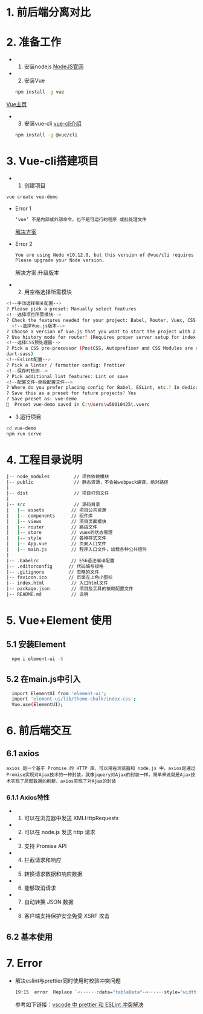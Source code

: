 # 1. 前后端分离对比

# 2. 准备工作

- 1. 安装nodejs
[NodeJS官网](https://nodejs.org/en/download/)

- 2. 安装Vue
  ```bash
  npm install -g vue
  ```
[Vue主页](https://cn.vuejs.org/v2/guide/index.html)

- 3. 安装vue-cli
[vue-cli介绍](https://cli.vuejs.org/zh/guide/)

  ```bash
  npm install -g @vue/cli
  ```

 # 3. Vue-cli搭建项目

  - 1. 创建项目
  ```bash
  vue create vue-demo
  ```
  - Error 1
    ```bash
    ‘vue‘ 不是内部或外部命令，也不是可运行的程序 或批处理文件
    ```
    [解决方案](https://blog.csdn.net/m0_62404884/article/details/120905036)

  - Error 2
    ```bash
    You are using Node v10.12.0, but this version of @vue/cli requires Node ^12.0.0 || >= 14.0.0.
    Please upgrade your Node version.
    ```
     解决方案:升级版本

  - 2. 用空格选择所需模块
  ```bash
  <!--手动选择相关配置-->
  ? Please pick a preset: Manually select features
  <!--选择项目所需模块-->
  ? Check the features needed for your project: Babel, Router, Vuex, CSS Pre-processors, Linter
    <!--选择Vue.js版本-->
  ? Choose a version of Vue.js that you want to start the project with 2.x
  ? Use history mode for router? (Requires proper server setup for index fallback in production) Yes
  <!--选择CSS预处理器-->
  ? Pick a CSS pre-processor (PostCSS, Autoprefixer and CSS Modules are supported by default): Sass/SCSS (with
  dart-sass)
  <!--Eslint配置-->
  ? Pick a linter / formatter config: Prettier
  <!--保存时检测-->
  ? Pick additional lint features: Lint on save
  <!--配置文件-单独配置文件-->
  ? Where do you prefer placing config for Babel, ESLint, etc.? In dedicated config files
  ? Save this as a preset for future projects? Yes
  ? Save preset as: vue-demo
  🎉  Preset vue-demo saved in C:\Users\w50010425\.vuerc
  ```
  - 3.运行项目
  ```bash
  cd vue-demo
  npm run serve
  ```
  
# 4. 工程目录说明
```bash
|-- node_modules         // 项目依赖模块
|-- public               // 静态资源，不会被webpack编译，绝对路径
|
|-- dist                 // 项目打包文件
|
|-- src                  // 源码目录
|   |-- assets          // 项目公共资源
|   |-- components      // 组件库
|   |-- views           // 项目页面模块
|   |-- router          // 路由文件
|   |-- store           // vuex的状态管理
|   |-- style           // 各种样式文件
|   |-- App.vue         // 页面入口文件
|   |-- main.js         // 程序入口文件，加载各种公共组件
|
|-- .babelrc            // ES6语法编译配置
|-- .editorconfig      // 代码编写规格
|-- .gitignore         // 忽略的文件
|-- favicon.ico        // 页面左上角小图标
|-- index.html          // 入口html文件
|-- package.json        // 项目及工具的依赖配置文件
|-- README.md           // 说明
```

# 5. Vue+Element 使用

## 5.1 安装Element

```bash
  npm i element-ui -S
```

## 5.2 在main.js中引入
```bash
  import ElementUI from 'element-ui';
  import 'element-ui/lib/theme-chalk/index.css';
  Vue.use(ElementUI);
```

# 6. 前后端交互

## 6.1 axios
    axios 是一个基于 Promise 的 HTTP 库，可以用在浏览器和 node.js 中。axios是通过Promise实现对Ajax技术的一种封装，就像jquery对Ajax的封装一样，简单来说就是Ajax技术实现了局部数据的刷新，axios实现了对Ajax的封装

### 6.1.1 Axios特性
  - 1. 可以在浏览器中发送 XMLHttpRequests
  - 2. 可以在 node.js 发送 http 请求
  - 3. 支持 Promise API
  - 4. 拦截请求和响应
  - 5. 转换请求数据和响应数据
  - 6. 能够取消请求
  - 7. 自动转换 JSON 数据
  - 8. 客户端支持保护安全免受 XSRF 攻击
## 6.2 基本使用
# 7. Error
- 解决eslint与prettier同时使用时校验冲突问题
  ```bash
  19:15  error  Replace `⏎······:data="tableData"·⏎······style="width:·100%">⏎` with `:data="tableData"·style="width:·100%">`                          prettier/prettier
  ```
  参考如下链接：[vscode 中 prettier 和 ESLint 冲突解决](https://blog.csdn.net/u011705725/article/details/117036377?spm=1001.2101.3001.6650.4&utm_medium=distribute.pc_relevant.none-task-blog-2%7Edefault%7ECTRLIST%7Edefault-4-117036377-blog-124181920.pc_relevant_multi_platform_whitelistv1&depth_1-utm_source=distribute.pc_relevant.none-task-blog-2%7Edefault%7ECTRLIST%7Edefault-4-117036377-blog-124181920.pc_relevant_multi_platform_whitelistv1)
